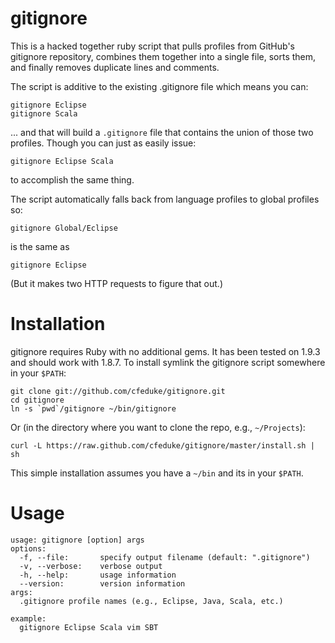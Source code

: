 gitignore
=========

This is a hacked together ruby script that pulls profiles from GitHub's gitignore repository, combines them
together into a single file, sorts them, and finally removes duplicate lines and comments.

The script is additive to the existing .gitignore file which means you can:

    gitignore Eclipse
    gitignore Scala

... and that will build a `.gitignore` file that contains the union of those two profiles. Though you can just
as easily issue:

    gitignore Eclipse Scala

to accomplish the same thing.

The script automatically falls back from language profiles to global profiles so:

    gitignore Global/Eclipse

is the same as

    gitignore Eclipse

(But it makes two HTTP requests to figure that out.)

Installation
============

gitignore requires Ruby with no additional gems. It has been tested on 1.9.3 and
should work with 1.8.7. To install symlink the gitignore script somewhere in your
`$PATH`:

    git clone git://github.com/cfeduke/gitignore.git
    cd gitignore
    ln -s `pwd`/gitignore ~/bin/gitignore

Or (in the directory where you want to clone the repo, e.g., `~/Projects`):

    curl -L https://raw.github.com/cfeduke/gitignore/master/install.sh | sh

This simple installation assumes you have a `~/bin` and its in your `$PATH`.

Usage
=====

    usage: gitignore [option] args
    options:
      -f, --file:       specify output filename (default: ".gitignore")
      -v, --verbose:    verbose output 
      -h, --help:       usage information
      --version:        version information
    args:
      .gitignore profile names (e.g., Eclipse, Java, Scala, etc.)

    example:
      gitignore Eclipse Scala vim SBT

    
